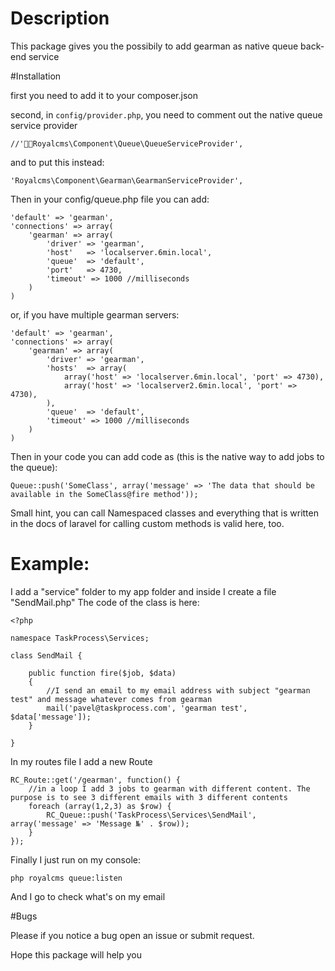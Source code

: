 # Description

This package gives you the possibily to add gearman as native queue back-end service

#Installation

first you need to add it to your composer.json

second, in `config/provider.php`, you need to comment out the native queue service provider

    //'Royalcms\Component\Queue\QueueServiceProvider',

and to put this instead:

    'Royalcms\Component\Gearman\GearmanServiceProvider',

Then in your config/queue.php file you can add:

    'default' => 'gearman',
    'connections' => array(
        'gearman' => array(
            'driver' => 'gearman',
            'host'   => 'localserver.6min.local',
            'queue'  => 'default',
            'port'   => 4730,
            'timeout' => 1000 //milliseconds
        )
    )

or, if you have multiple gearman servers:

    'default' => 'gearman',
    'connections' => array(
        'gearman' => array(
            'driver' => 'gearman',
            'hosts'  => array(
                array('host' => 'localserver.6min.local', 'port' => 4730),
                array('host' => 'localserver2.6min.local', 'port' => 4730),
            ),
            'queue'  => 'default',
            'timeout' => 1000 //milliseconds
        )
    )

Then in your code you can add code as (this is the native way to add jobs to the queue):

    Queue::push('SomeClass', array('message' => 'The data that should be available in the SomeClass@fire method'));

Small hint, you can call Namespaced classes and everything that is written in the docs of laravel for calling custom methods is valid here, too.


# Example:

I add a "service" folder to my app folder and inside I create a file "SendMail.php"
The code of the class is here:

    <?php

    namespace TaskProcess\Services;

    class SendMail {

        public function fire($job, $data)
        {
            //I send an email to my email address with subject "gearman test" and message whatever comes from gearman
            mail('pavel@taskprocess.com', 'gearman test', $data['message']);
        }

    }

In my routes file I add a new Route


    RC_Route::get('/gearman', function() {
        //in a loop I add 3 jobs to gearman with different content. The purpose is to see 3 different emails with 3 different contents
        foreach (array(1,2,3) as $row) {
            RC_Queue::push('TaskProcess\Services\SendMail', array('message' => 'Message №' . $row));
        }
    });

Finally I just run on my console:

    php royalcms queue:listen

And I go to check what's on my email

#Bugs

Please if you notice a bug open an issue or submit request. 

Hope this package will help you
